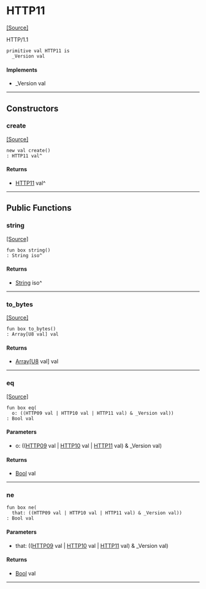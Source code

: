 # HTTP11
<span class="source-link">[[Source]](src/server/request.md#L5)</span>

HTTP/1.1


```pony
primitive val HTTP11 is
  _Version val
```

#### Implements

* _Version val

---

## Constructors

### create
<span class="source-link">[[Source]](src/server/request.md#L5)</span>


```pony
new val create()
: HTTP11 val^
```

#### Returns

* [HTTP11](server-HTTP11.md) val^

---

## Public Functions

### string
<span class="source-link">[[Source]](src/server/request.md#L9)</span>


```pony
fun box string()
: String iso^
```

#### Returns

* [String](builtin-String.md) iso^

---

### to_bytes
<span class="source-link">[[Source]](src/server/request.md#L10)</span>


```pony
fun box to_bytes()
: Array[U8 val] val
```

#### Returns

* [Array](builtin-Array.md)\[[U8](builtin-U8.md) val\] val

---

### eq
<span class="source-link">[[Source]](src/server/request.md#L11)</span>


```pony
fun box eq(
  o: ((HTTP09 val | HTTP10 val | HTTP11 val) & _Version val))
: Bool val
```
#### Parameters

*   o: (([HTTP09](server-HTTP09.md) val | [HTTP10](server-HTTP10.md) val | [HTTP11](server-HTTP11.md) val) & _Version val)

#### Returns

* [Bool](builtin-Bool.md) val

---

### ne



```pony
fun box ne(
  that: ((HTTP09 val | HTTP10 val | HTTP11 val) & _Version val))
: Bool val
```
#### Parameters

*   that: (([HTTP09](server-HTTP09.md) val | [HTTP10](server-HTTP10.md) val | [HTTP11](server-HTTP11.md) val) & _Version val)

#### Returns

* [Bool](builtin-Bool.md) val

---

